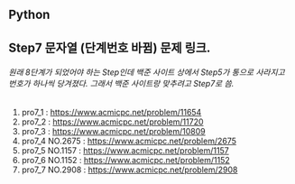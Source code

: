 ## Python
## Step7 문자열 (단계번호 바뀜) 문제 링크.
###### 원래 8단계가 되었어야 하는 Step인데 백준 사이트 상에서 Step5가 통으로 사라지고 번호가 하나씩 당겨졌다. 그래서 백준 사이트랑 맞추려고 Step7로 씀.
1. pro7_1 : https://www.acmicpc.net/problem/11654
2. pro7_2 : https://www.acmicpc.net/problem/11720
3. pro7_3 : https://www.acmicpc.net/problem/10809
4. pro7_4 NO.2675 : https://www.acmicpc.net/problem/2675
5. pro7_5 NO.1157 : https://www.acmicpc.net/problem/1157
6. pro7_6 NO.1152 : https://www.acmicpc.net/problem/1152
7. pro7_7 NO.2908 : https://www.acmicpc.net/problem/2908
